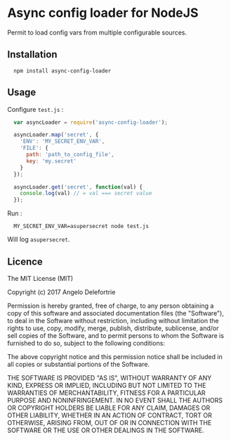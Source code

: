 # Async config loader for NodeJS

Permit to load config vars from multiple configurable sources.

## Installation

```
  npm install async-config-loader
```

## Usage

Configure `test.js` :

```js
  var asyncLoader = require('async-config-loader');

  asyncLoader.map('secret', {
    'ENV': 'MY_SECRET_ENV_VAR',
    'FILE': {
      path: 'path_to_config_file',
      key: 'my.secret'
    }
  });

  asyncLoader.get('secret', function(val) {
    console.log(val) // = val === secret value
  });
```

Run :

```
  MY_SECRET_ENV_VAR=asupersecret node test.js
```

Will log `asupersecret`.

## Licence

The MIT License (MIT)

Copyright (c) 2017 Angelo Delefortrie

Permission is hereby granted, free of charge, to any person obtaining a copy
of this software and associated documentation files (the "Software"), to deal
in the Software without restriction, including without limitation the rights
to use, copy, modify, merge, publish, distribute, sublicense, and/or sell
copies of the Software, and to permit persons to whom the Software is
furnished to do so, subject to the following conditions:

The above copyright notice and this permission notice shall be included in
all copies or substantial portions of the Software.

THE SOFTWARE IS PROVIDED "AS IS", WITHOUT WARRANTY OF ANY KIND, EXPRESS OR
IMPLIED, INCLUDING BUT NOT LIMITED TO THE WARRANTIES OF MERCHANTABILITY,
FITNESS FOR A PARTICULAR PURPOSE AND NONINFRINGEMENT. IN NO EVENT SHALL THE
AUTHORS OR COPYRIGHT HOLDERS BE LIABLE FOR ANY CLAIM, DAMAGES OR OTHER
LIABILITY, WHETHER IN AN ACTION OF CONTRACT, TORT OR OTHERWISE, ARISING FROM,
OUT OF OR IN CONNECTION WITH THE SOFTWARE OR THE USE OR OTHER DEALINGS IN
THE SOFTWARE.
